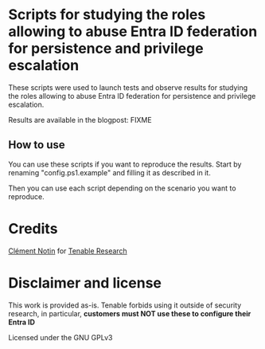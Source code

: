 # Scripts for studying the roles allowing to abuse Entra ID federation for persistence and privilege escalation

These scripts were used to launch tests and observe results for studying the roles allowing to abuse Entra ID federation for persistence and privilege escalation.

Results are available in the blogpost: FIXME

## How to use

You can use these scripts if you want to reproduce the results. Start by renaming "config.ps1.example" and filling it as described in it.

Then you can use each script depending on the scenario you want to reproduce.

# Credits

[Clément Notin](https://clement.notin.org/) for [Tenable Research](https://www.tenable.com/research)


# Disclaimer and license

This work is provided as-is. Tenable forbids using it outside of security research, in particular, **customers must NOT use these to configure their Entra ID**

Licensed under the GNU GPLv3